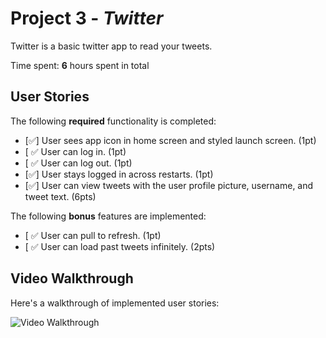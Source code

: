 # Project 3 - *Twitter*

Twitter is a basic twitter app to read your tweets.

Time spent: **6** hours spent in total

## User Stories

The following **required** functionality is completed:

- [✅] User sees app icon in home screen and styled launch screen. (1pt)
- [ ✅ User can log in. (1pt)
- [ ✅ User can log out. (1pt)
- [✅] User stays logged in across restarts. (1pt)
- [✅] User can view tweets with the user profile picture, username, and tweet text. (6pts)

The following **bonus** features are implemented:

- [ ✅ User can pull to refresh. (1pt)
- [ ✅ User can load past tweets infinitely. (2pts)

## Video Walkthrough

Here's a walkthrough of implemented user stories:

<img src='http://recordit.co/Z8B6BGCU29' title='Video Walkthrough' width='' alt='Video Walkthrough' />


